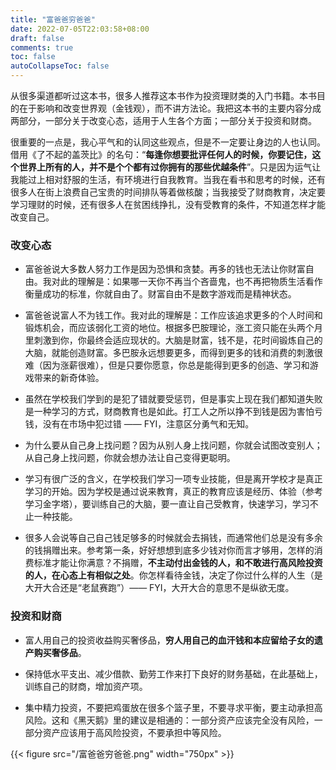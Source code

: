 ```yaml
---
title: "富爸爸穷爸爸"
date: 2022-07-05T22:03:58+08:00
draft: false
comments: true
toc: false
autoCollapseToc: false
---
```


从很多渠道都听过这本书，很多人推荐这本书作为投资理财类的入门书籍。本书目的在于影响和改变世界观（金钱观），而不讲方法论。我把这本书的主要内容分成两部分，一部分关于改变心态，适用于人生各个方面；一部分关于投资和财商。

很重要的一点是，我心平气和的认同这些观点，但是不一定要让身边的人也认同。借用《了不起的盖茨比》的名句：“**每逢你想要批评任何人的时候，你要记住，这个世界上所有的人，并不是个个都有过你拥有的那些优越条件**”。只是因为运气让我能过上相对舒服的生活，有环境进行自我教育。当我在看书和思考的时候，还有很多人在街上浪费自己宝贵的时间排队等着做核酸；当我接受了财商教育，决定要学习理财的时候，还有很多人在贫困线挣扎，没有受教育的条件，不知道怎样才能改变自己。

### 改变心态

* 富爸爸说大多数人努力工作是因为恐惧和贪婪。再多的钱也无法让你财富自由。我对此的理解是：如果哪一天你不再当个吝啬鬼，也不再把物质生活看作衡量成功的标准，你就自由了。财富自由不是数字游戏而是精神状态。

* 富爸爸说富人不为钱工作。我对此的理解是：工作应该追求更多的个人时间和锻炼机会，而应该弱化工资的地位。根据多巴胺理论，涨工资只能在头两个月里刺激到你，你最终会适应现状的。大脑是财富，钱不是，花时间锻炼自己的大脑，就能创造财富。多巴胺永远想要更多，而得到更多的钱和消费的刺激很难（因为涨薪很难），但是只要你愿意，你总是能得到更多的创造、学习和游戏带来的新奇体验。

* 虽然在学校我们学到的是犯了错就要受惩罚，但是事实上现在我们都知道失败是一种学习的方式，财商教育也是如此。打工人之所以挣不到钱是因为害怕亏钱，没有在市场中犯过错 —— FYI，注意区分勇气和无知。

* 为什么要从自己身上找问题？因为从别人身上找问题，你就会试图改变别人；从自己身上找问题，你就会想办法让自己变得更聪明。

* 学习有很广泛的含义，在学校我们学习一项专业技能，但是离开学校才是真正学习的开始。因为学校是通过说来教育，真正的教育应该是经历、体验（参考学习金字塔），要训练自己的大脑，要一直让自己受教育，快速学习，学习不止一种技能。

* 很多人会说等自己自己钱足够多的时候就会去捐钱，而通常他们总是没有多余的钱捐赠出来。参考第一条，好好想想到底多少钱对你而言才够用，怎样的消费标准才能让你满意？不捐赠，**不主动付出金钱的人，和不敢进行高风险投资的人，在心态上有相似之处**。你怎样看待金钱，决定了你过什么样的人生（是大开大合还是“老鼠赛跑”）—— FYI，大开大合的意思不是纵欲无度。

### 投资和财商

* 富人用自己的投资收益购买奢侈品，**穷人用自己的血汗钱和本应留给子女的遗产购买奢侈品**。

* 保持低水平支出、减少借款、勤劳工作来打下良好的财务基础，在此基础上，训练自己的财商，增加资产项。

* 集中精力投资，不要把鸡蛋放在很多个篮子里，不要寻求平衡，要主动承担高风险。这和《黑天鹅》里的建议是相通的：一部分资产应该完全没有风险，一部分资产应该用于高风险投资，不要承担中等风险。

{{< figure src="/富爸爸穷爸爸.png" width="750px" >}}

